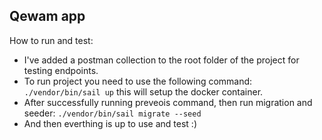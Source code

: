 ## Qewam app

How to run and test:
- I've added a postman collection to the root folder of the project for testing endpoints.
- To run project you need to use the following command: `./vendor/bin/sail up` this will setup the docker container.
- After successfully running preveois command, then run migration and seeder: `./vendor/bin/sail migrate --seed`
- And then everthing is up to use and test :)

